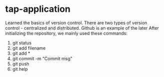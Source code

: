 # tap-application
Learned the basics of version control. 
There are two types of version control - centralized and distributed.
Github is an example of the later
After initializing the repository, we mainly used these commands:
1. git status
2. git add filename
3. git add *
4. git commit -m "Commit msg"
5. git push
6. git help

